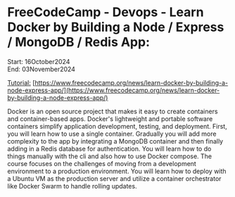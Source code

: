 # FreeCodeCamp - Devops - Learn Docker by Building a Node / Express / MongoDB / Redis App:
Start: 16October2024</br>
End: 03November2024 </br>

[Tutorial:](https://www.youtube.com/watch?v=9zUHg7xjIqQ&ab_channel=freeCodeCamp.org) [https://www.freecodecamp.org/news/learn-docker-by-building-a-node-express-app/](https://www.freecodecamp.org/news/learn-docker-by-building-a-node-express-app/)</br>

Docker is an open source project that makes it easy to create containers and container-based apps. Docker's lightweight and portable software containers simplify application development, testing, and deployment.
First, you will learn how to use a single container. Gradually you will add more complexity to the app by integrating a MongoDB container and then finally adding in a Redis database for authentication.
You will learn how to do things manually with the cli and also how to use Docker compose. The course focuses on the challenges of moving from a development environment to a production environment. 
You will learn how to deploy with a Ubuntu VM as the production server and utilize a container orchestrator like Docker Swarm to handle rolling updates.
